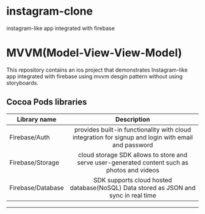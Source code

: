 # instagram-clone
instagram-like app integrated with firebase 


# MVVM(Model-View-View-Model)
This repository contains an ios project that demonstrates Instagram-like app integrated with firebase using mvvm desgin pattern without using storyboards. 


## Cocoa Pods libraries

| Library name  | Description   | 
| ------------- |:-------------:| 
|   Firebase/Auth     | provides built-in functionality with cloud integration for signup and login with email and password |
| Firebase/Storage     | cloud storage SDK allows to store and serve user-generated content such as photos and videos     |
| Firebase/Database     | SDK supports cloud hosted database(NoSQL) Data stored as JSON and sync in real time      |

---
